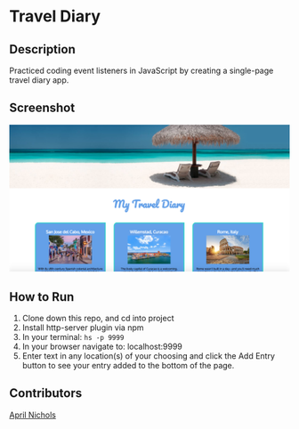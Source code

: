 # Travel Diary

## Description
Practiced coding event listeners in JavaScript by creating a single-page travel diary app.

## Screenshot
![Webpage](https://raw.githubusercontent.com/aprilrochelle/travel-diary/master/screenshot/travel-diary-screen.png)

## How to Run
1. Clone down this repo, and cd into project
1. Install http-server plugin via npm
1. In your terminal: ```hs -p 9999```
1. In your browser navigate to: localhost:9999
1. Enter text in any location(s) of your choosing and click the Add Entry button to see your entry added to the bottom of the page.

## Contributors
[April Nichols](https://github.com/aprilrochelle)